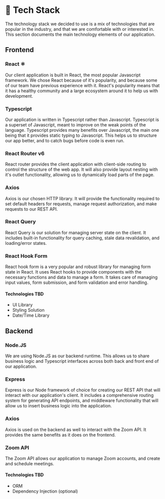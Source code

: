 # 🧱 Tech Stack

The technology stack we decided to use is a mix of technologies that are popular in the industry, and that we are comfortable with or interested in. This section documents the main technology elements of our application.

## Frontend

### React ⚛️

Our client application is built in React, the most popular Javascript framework. We chose React because of it's popularity, and because some of our team have previous experience with it. React's popularity means that it has a healthy community and a large ecosystem around it to help us with development.

### Typescript

Our application is written in Typescript rather than Javascript. Typescript is a superset of Javascript, meant to improve on the weak points of the language. Typescript provides many benefits over Javascript, the main one being that it provides static typing to Javascript. This helps us to structure our app better, and to catch bugs before code is even run.

### React Router v6

React router provides the client application with client-side routing to control the structure of the web app. It will also provide layout nesting with it's outlet functionality, allowing us to dynamically load parts of the page.

### Axios

Axios is our chosen HTTP library. It will provide the functionality required to set default headers for requests, manage request authorization, and make requests to our REST API.

### React Query

React Query is our solution for managing server state on the client. It includes built-in functionality for query caching, stale data revalidation, and loading/error states.

### React Hook Form

React hook form is a very popular and robust library for managing form state in React. It uses React hooks to provide components with the necessary functions and data to manage a form. It takes care of managing input values, form submission, and form validation and error handling.

#### Technologies TBD

- UI Library
- Styling Solution
- Date/Time Library

## Backend

### Node.JS

We are using Node.JS as our backend runtime. This allows us to share business logic and Typescript interfaces across both back and front end of our application.

### Express

Express is our Node framework of choice for creating our REST API that will interact with our application's client. It includes a comprehensive routing system for generating API endpoints, and middleware functionality that will allow us to insert business logic into the application.

### Axios

Axios is used on the backend as well to interact with the Zoom API. It provides the same benefits as it does on the frontend.

### Zoom API

The Zoom API allows our application to manage Zoom accounts, and create and schedule meetings.

#### Technologies TBD

- ORM
- Dependency Injection (optional)
